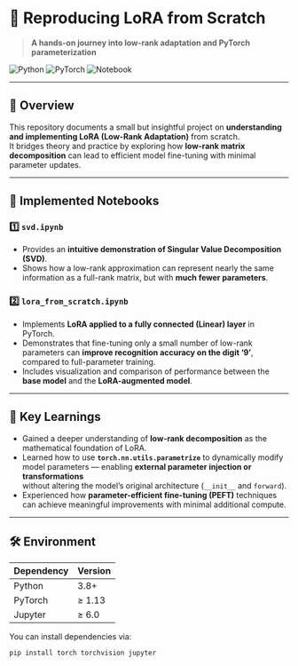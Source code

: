 # 🚀 Reproducing LoRA from Scratch

> **A hands-on journey into low-rank adaptation and PyTorch parameterization**

![Python](https://img.shields.io/badge/Python-3.8%2B-blue?logo=python)
![PyTorch](https://img.shields.io/badge/PyTorch-≥1.13-EE4C2C?logo=pytorch)
![Notebook](https://img.shields.io/badge/Format-Jupyter%20Notebook-9cf?logo=jupyter)

---

## 📘 Overview

This repository documents a small but insightful project on **understanding and implementing LoRA (Low-Rank Adaptation)** from scratch.  
It bridges theory and practice by exploring how **low-rank matrix decomposition** can lead to efficient model fine-tuning with minimal parameter updates.

---

## 🧩 Implemented Notebooks

### 1️⃣ `svd.ipynb`
- Provides an **intuitive demonstration of Singular Value Decomposition (SVD)**.  
- Shows how a low-rank approximation can represent nearly the same information as a full-rank matrix, but with **much fewer parameters**.

### 2️⃣ `lora_from_scratch.ipynb`
- Implements **LoRA applied to a fully connected (Linear) layer** in PyTorch.  
- Demonstrates that fine-tuning only a small number of low-rank parameters can **improve recognition accuracy on the digit ‘9’**, compared to full-parameter training.  
- Includes visualization and comparison of performance between the **base model** and the **LoRA-augmented model**.

---

## 🧠 Key Learnings

- Gained a deeper understanding of **low-rank decomposition** as the mathematical foundation of LoRA.  
- Learned how to use **`torch.nn.utils.parametrize`** to dynamically modify model parameters — enabling **external parameter injection or transformations**  
  without altering the model’s original architecture (`__init__` and `forward`).  
- Experienced how **parameter-efficient fine-tuning (PEFT)** techniques can achieve meaningful improvements with minimal additional compute.

---

## 🛠️ Environment

| Dependency | Version |
|-------------|----------|
| Python | 3.8+ |
| PyTorch | ≥ 1.13 |
| Jupyter | ≥ 6.0 |

You can install dependencies via:

```bash
pip install torch torchvision jupyter